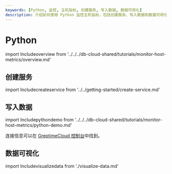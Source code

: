 ```yaml
---
keywords: [Python, 监控, 主机指标, 创建服务, 写入数据, 数据可视化]
description: 介绍如何使用 Python 监控主机指标，包括创建服务、写入数据和数据可视化。
---
```


# Python

import Includeoverview from '../../../db-cloud-shared/tutorials/monitor-host-metrics/overview.md' 

<Includeoverview/>

## 创建服务

import Includecreateservice from '../../getting-started/create-service.md' 

<Includecreateservice/>

## 写入数据

import Includepythondemo from '../../../db-cloud-shared/tutorials/monitor-host-metrics/python-demo.md' 

<Includepythondemo/>

连接信息可以在 [GreptimeCloud 控制台](https://console.greptime.cloud/service)中找到。

## 数据可视化

import Includevisualizedata from './visualize-data.md' 

<Includevisualizedata/>
